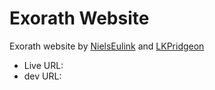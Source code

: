 # Exorath Website

Exorath website by [NielsEulink] and [LKPridgeon]

- Live URL: 
- dev URL: 

[NielsEulink]: <https://topdevelop.nl/>
[LKPridgeon]: <https://clkpts.uk/>
